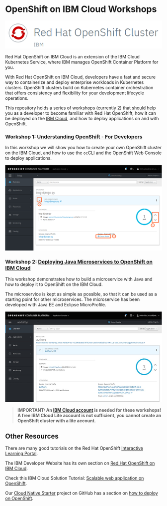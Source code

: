 # OpenShift on IBM Cloud Workshops

![logo](images/os_logo.png)

Red Hat OpenShift on IBM Cloud is an extension of the IBM Cloud Kubernetes Service, where IBM manages OpenShift Container Platform for you. 

With Red Hat OpenShift on IBM Cloud, developers have a fast and secure way to containerize and deploy enterprise workloads in Kubernetes clusters. OpenShift clusters build on Kubernetes container orchestration that offers consistency and flexibility for your development lifecycle operations.

This repository holds a series of workshops (currently 2) that should help you as a developer to become familiar with Red Hat OpenShift, how it can be deployed on the [IBM Cloud](https://cloud.ibm.com/docs/openshift?topic=openshift-getting-started), and how to deploy applications on and with OpenShift.

### Workshop 1: [Understanding OpenShift - For Developers](https://github.com/nheidloff/openshift-on-ibm-cloud-workshops/tree/master/1-understanding-openshift#understanding-openshift---for-developers)

In this workshop we will show you how to create your own OpenShift cluster on the IBM Cloud, and how to use the `oc`CLI and the OpenShift Web Console to deploy applications.

![OS Console](1-understanding-openshift/images/os_deploy_4.png)


### Workshop 2: [Deploying Java Microservices to OpenShift on IBM Cloud](https://github.com/nheidloff/openshift-on-ibm-cloud-workshops/tree/master/2-deploying-to-openshift#deploying-java-microservices-to-openshift-on-ibm-cloud)

This workshop demonstrates how to build a microservice with Java and how to deploy it to OpenShift on the IBM Cloud.

The microservice is kept as simple as possible, so that it can be used as a starting point for other microservices. The microservice has been developed with Java EE and Eclipse MicroProfile.

<kbd><img src="images/workshop-2.jpg" /></kbd>

> __IMPORTANT: An [IBM Cloud account](https://cloud.ibm.com/registration) is needed for these workshops! A free IBM Cloud Lite account is not sufficient, you cannot create an OpenShift cluster with a lite account.__


## Other Resources

There are many good tutorials on the Red Hat OpenShift [Interactive Learning Portal](https://learn.openshift.com/).

The IBM Developer Website has its own section on [Red Hat OpenShift on IBM Cloud](https://developer.ibm.com/components/redhat-openshift-ibm-cloud/).

Check this IBM Cloud Solution Tutorial: [Scalable web application on OpenShift](https://cloud.ibm.com/docs/tutorials?topic=solution-tutorials-scalable-webapp-openshift).

Our [Cloud Native Starter](https://github.com/IBM/cloud-native-starter) project on GitHub has a section on [how to deploy on OpenShift](https://github.com/IBM/cloud-native-starter/blob/master/documentation/OpenShiftIKSDeployment.md#deploy-cloud-native-starter-on-openshift-on-ibm-cloud).